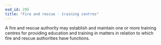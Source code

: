 ```yaml
---
esd_id: 295
title: "Fire and rescue - training centres"
---
```


A fire and rescue authority may establish and maintain one or more training centres for providing education and training in matters in relation to which fire and rescue authorities have functions.

